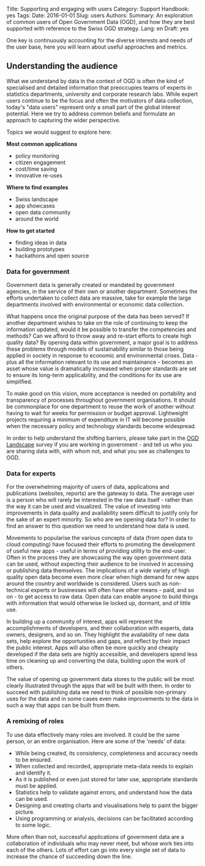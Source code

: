 Title: Supporting and engaging with users
Category: Support
Handbook: yes
Tags:
Date: 2016-01-01
Slug: users
Authors:
Summary: An exploration of common users of Open Government Data (OGD), and how they are best supported with reference to the Swiss OGD strategy.
Lang: en
Draft: yes


One key is continuously accounting for the diverse interests and needs of the user base, here you will learn about useful approaches and metrics.

## Understanding the audience

What we understand by data in the context of OGD is often the kind of specialised and detailed information that preoccupies teams of experts in statistics departments, university and corporate research labs. While expert users continue to be the focus and often the motivators of data collection, today's "data users" represent only a small part of the global interest potential. Here we try to address common beliefs and formulate an approach to capturing the wider perspective.

Topics we would suggest to explore here:

**Most common applications**

- policy monitoring
- citizen engagement
- cost/time saving
- innovative re-uses

**Where to find examples**

- Swiss landscape
- app showcases
- open data community
- around the world

**How to get started**

- finding ideas in data
- building prototypes
- hackathons and open source

### Data for government

Government data is generally created or mandated by government agencies, in the service of their own or another department. Sometimes the efforts undertaken to collect data are massive, take for example the large departments involved with environmental or economic data collection.

What happens once the original purpose of the data has been served? If another department wishes to take on the role of continuing to keep the information updated, would it be possible to transfer the competencies and methods? Can we afford to throw away and re-start efforts to create high quality data? By opening data within government, a major goal is to address these problems through models of sustainability similar to those being applied in society in response to economic and environmental crises. Data - plus all the information relevant to its use and maintainance - becomes an asset whose value is dramatically increased when proper standards are set to ensure its long-term applicability, and the conditions for its use are simplified.

To make good on this vision, more acceptance is needed on portability and transparency of processes throughout government organisations. It should be commonplace for one department to reuse the work of another without having to wait for weeks for permission or budget approval. Lightweight projects requiring a minimum of expenditure in IT will become possible when the necessary policy and technology standards become widespread.

In order to help understand the shifting barriers, please take part in the [OGD Landscape](landscape) survey if you are working in government - and tell us who you are sharing data with, with whom not, and what you see as challenges to OGD.

### Data for experts

For the overwhelming majority of users of data, applications and publications (websites, reports) are the gateway to data. The average user is a person who will rarely be interested in the raw data itself - rather than the way it can be used and visualized. The value of investing into improvements in data quality and availability seem difficult to justify only for the sake of an expert minority. So who are we opening data for? In order to find an answer to this question we need to understand how data is used.

Movements to popularise the various concepts of data (from open data to cloud computing) have focused their efforts to promoting the development of useful new apps - useful in terms of providing utility to the end-user. Often in the process they are showcasing the way open government data can be used, without expecting their audience to be involved in accessing or publishing data themselves. The implications of a wide variety of high quality open data become even more clear when high demand for new apps around the country and worldwide is considered. Users such as non-technical experts or businesses will often have other means - paid, and so on - to get access to raw data. Open data can enable anyone to build things with information that would otherwise lie locked up, dormant, and of little use.

In building up a community of interest, apps will represent the accomplishments of developers, and their collaboration with experts, data owners, designers, and so on. They highlight the availability of new data sets, help explore the opportunities and gaps, and reflect by their impact the public interest. Apps will also often be more quickly and cheaply developed if the data sets are highly accessible, and developers spend less time on cleaning up and converting the data, building upon the work of others.

The value of opening up government data stores to the public will be most clearly illustrated through the apps that will be built with them. In order to succeed with publishing data we need to think of possible non-primary uses for the data and in some cases even make improvements to the data in such a way that apps can be built from them.

### A remixing of roles

To use data effectively many roles are involved. It could be the same person, or an entire organisation. Here are some of the 'needs' of data:

- While being created, its consistency, completeness and accuracy needs to be ensured.
- When collected and recorded, appropriate meta-data needs to explain and identify it.
- As it is published or even just stored for later use, appropriate standards must be applied.
- Statistics help to validate against errors, and understand how the data can be used.
- Designing and creating charts and visualisations help to paint the bigger picture.
- Using programming or analysis, decisions can be facilitated according to some logic.

More often than not, successful applications of government data are a collaboration of individuals who may never meet, but whose work ties into each of the others. Lots of effort can go into every single set of data to increase the chance of succeeding down the line.
